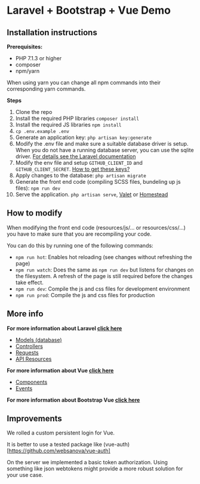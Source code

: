 # Laravel + Bootstrap + Vue Demo

## Installation instructions
**Prerequisites:**
- PHP 7.1.3 or higher
- composer
- npm/yarn

When using yarn you can change all npm commands into their corresponding yarn commands.

**Steps**

1. Clone the repo
2. Install the required PHP libraries `composer install`
3. Install the required JS libraries `npm install`
4. `cp .env.example .env`
5. Generate an application key: `php artisan key:generate`
6. Modify the .env file and make sure a suitable database driver is setup. 
When you do not have a running database server, you can use the sqlite driver. [For details see the Laravel documentation](https://laravel.com/docs/5.8/database#configuration)
7. Modify the env file and setup `GITHUB_CLIENT_ID` and `GITHUB_CLIENT_SECRET`. [How to get these keys?](https://developer.github.com/apps/building-oauth-apps/creating-an-oauth-app/)
8. Apply changes to the database: `php artisan migrate`
9. Generate the front end code (compiling SCSS files, bundeling up js files): `npm run dev`
10. Serve the application. `php artisan serve`, [Valet](https://laravel.com/docs/5.8/valet) or [Homestead](https://laravel.com/docs/5.8/homestead)

## How to modify
When modifying the front end code (resources/js/... or resources/css/...) you have to make sure that you are recompiling your code.

You can do this by running one of the following commands: 

- `npm run hot`: Enables hot reloading (see changes without refreshing the page)
- `npm run watch`: Does the same as `npm run dev` but listens for changes on the filesystem. A refresh of the page is still required before the changes take effect.
- `npm run dev`: Compile the js and css files for development environment
- `npm run prod`: Compile the js and css files for production

## More info
**For more information about Laravel [click here](https://laravel.com/docs/5.8)**
- [Models (database)](https://laravel.com/docs/5.8/eloquent)
- [Controllers](https://laravel.com/docs/5.8/controllers)
- [Requests](https://laravel.com/docs/5.8/requests)
- [API Resources](https://laravel.com/docs/5.8/eloquent-resources)

**For more information about Vue [click here](https://vuejs.org/v2/guide/)**
- [Components](https://vuejs.org/v2/guide/components-registration.html)
- [Events](https://vuejs.org/v2/guide/components-custom-events.html)

**For more information about Bootstrap Vue [click here](https://bootstrap-vue.js.org/docs)**

## Improvements
We rolled a custom persistent login for Vue.

It is better to use a tested package like (vue-auth)[https://github.com/websanova/vue-auth]

On the server we implemented a basic token authorization. Using something like json webtokens might provide a more robust solution for your use case.
